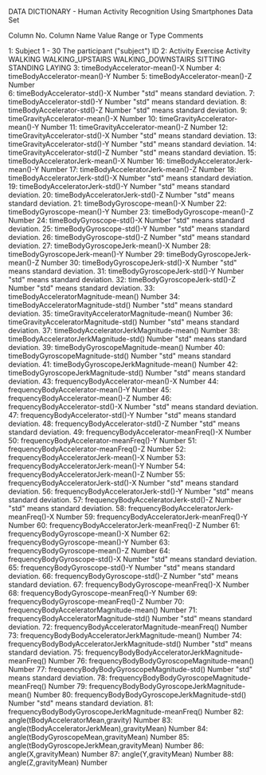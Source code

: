 DATA DICTIONARY - Human Activity Recognition Using Smartphones Data Set

Column No.                                   Column Name    Value Range or Type      Comments

 1:                                              Subject    1 - 30                   The participant ("subject") ID
 2:                                             Activity                             Exercise Activity
					                    WALKING
     			                                    WALKING_UPSTAIRS
							    WALKING_DOWNSTAIRS
							    SITTING
							    STANDING
						            LAYING
 3:                         timeBodyAccelerator-mean()-X    Number
 4:                         timeBodyAccelerator-mean()-Y    Number
 5:                         timeBodyAccelerator-mean()-Z    Number    
 6:                          timeBodyAccelerator-std()-X    Number                  "std" means standard deviation.
 7:                          timeBodyAccelerator-std()-Y    Number                  "std" means standard deviation.
 8:                          timeBodyAccelerator-std()-Z    Number                  "std" means standard deviation.
 9:                      timeGravityAccelerator-mean()-X    Number
10:                      timeGravityAccelerator-mean()-Y    Number
11:                      timeGravityAccelerator-mean()-Z    Number
12:                       timeGravityAccelerator-std()-X    Number                  "std" means standard deviation.
13:                       timeGravityAccelerator-std()-Y    Number                  "std" means standard deviation.
14:                       timeGravityAccelerator-std()-Z    Number                  "std" means standard deviation.
15:                     timeBodyAcceleratorJerk-mean()-X    Number
16:                     timeBodyAcceleratorJerk-mean()-Y    Number
17:                     timeBodyAcceleratorJerk-mean()-Z    Number
18:                      timeBodyAcceleratorJerk-std()-X    Number                  "std" means standard deviation.
19:                      timeBodyAcceleratorJerk-std()-Y    Number                  "std" means standard deviation.
20:                      timeBodyAcceleratorJerk-std()-Z    Number                  "std" means standard deviation.
21:                           timeBodyGyroscope-mean()-X    Number
22:                           timeBodyGyroscope-mean()-Y    Number
23:                           timeBodyGyroscope-mean()-Z    Number
24:                            timeBodyGyroscope-std()-X    Number                  "std" means standard deviation.
25:                            timeBodyGyroscope-std()-Y    Number                  "std" means standard deviation.
26:                            timeBodyGyroscope-std()-Z    Number                  "std" means standard deviation.
27:                       timeBodyGyroscopeJerk-mean()-X    Number
28:                       timeBodyGyroscopeJerk-mean()-Y    Number
29:                       timeBodyGyroscopeJerk-mean()-Z    Number
30:                        timeBodyGyroscopeJerk-std()-X    Number                  "std" means standard deviation.
31:                        timeBodyGyroscopeJerk-std()-Y    Number                  "std" means standard deviation.
32:                        timeBodyGyroscopeJerk-std()-Z    Number                  "std" means standard deviation.
33:                  timeBodyAcceleratorMagnitude-mean()    Number
34:                   timeBodyAcceleratorMagnitude-std()    Number                  "std" means standard deviation.
35:               timeGravityAcceleratorMagnitude-mean()    Number
36:                timeGravityAcceleratorMagnitude-std()    Number                  "std" means standard deviation.
37:              timeBodyAcceleratorJerkMagnitude-mean()    Number
38:               timeBodyAcceleratorJerkMagnitude-std()    Number                  "std" means standard deviation.
39:                    timeBodyGyroscopeMagnitude-mean()    Number
40:                     timeBodyGyroscopeMagnitude-std()    Number                  "std" means standard deviation.
41:                timeBodyGyroscopeJerkMagnitude-mean()    Number
42:                 timeBodyGyroscopeJerkMagnitude-std()    Number                  "std" means standard deviation.
43:                    frequencyBodyAccelerator-mean()-X    Number
44:                    frequencyBodyAccelerator-mean()-Y    Number
45:                    frequencyBodyAccelerator-mean()-Z    Number
46:                     frequencyBodyAccelerator-std()-X    Number                  "std" means standard deviation.
47:                     frequencyBodyAccelerator-std()-Y    Number                  "std" means standard deviation.
48:                     frequencyBodyAccelerator-std()-Z    Number                  "std" means standard deviation.
49:                frequencyBodyAccelerator-meanFreq()-X    Number
50:                frequencyBodyAccelerator-meanFreq()-Y    Number
51:                frequencyBodyAccelerator-meanFreq()-Z    Number
52:                frequencyBodyAcceleratorJerk-mean()-X    Number
53:                frequencyBodyAcceleratorJerk-mean()-Y    Number
54:                frequencyBodyAcceleratorJerk-mean()-Z    Number
55:                 frequencyBodyAcceleratorJerk-std()-X    Number                  "std" means standard deviation.
56:                 frequencyBodyAcceleratorJerk-std()-Y    Number                  "std" means standard deviation.
57:                 frequencyBodyAcceleratorJerk-std()-Z    Number                  "std" means standard deviation.
58:            frequencyBodyAcceleratorJerk-meanFreq()-X    Number
59:            frequencyBodyAcceleratorJerk-meanFreq()-Y    Number
60:            frequencyBodyAcceleratorJerk-meanFreq()-Z    Number
61:                      frequencyBodyGyroscope-mean()-X    Number
62:                      frequencyBodyGyroscope-mean()-Y    Number
63:                      frequencyBodyGyroscope-mean()-Z    Number
64:                       frequencyBodyGyroscope-std()-X    Number                  "std" means standard deviation.
65:                       frequencyBodyGyroscope-std()-Y    Number                  "std" means standard deviation.
66:                       frequencyBodyGyroscope-std()-Z    Number                  "std" means standard deviation.
67:                  frequencyBodyGyroscope-meanFreq()-X    Number
68:                  frequencyBodyGyroscope-meanFreq()-Y    Number
69:                  frequencyBodyGyroscope-meanFreq()-Z    Number
70:             frequencyBodyAcceleratorMagnitude-mean()    Number
71:              frequencyBodyAcceleratorMagnitude-std()    Number                  "std" means standard deviation.
72:         frequencyBodyAcceleratorMagnitude-meanFreq()    Number
73:     frequencyBodyBodyAcceleratorJerkMagnitude-mean()    Number
74:      frequencyBodyBodyAcceleratorJerkMagnitude-std()    Number                  "std" means standard deviation.
75: frequencyBodyBodyAcceleratorJerkMagnitude-meanFreq()    Number
76:           frequencyBodyBodyGyroscopeMagnitude-mean()    Number
77:            frequencyBodyBodyGyroscopeMagnitude-std()    Number                  "std" means standard deviation.
78:       frequencyBodyBodyGyroscopeMagnitude-meanFreq()    Number
79:       frequencyBodyBodyGyroscopeJerkMagnitude-mean()    Number
80:        frequencyBodyBodyGyroscopeJerkMagnitude-std()    Number                  "std" means standard deviation.
81:   frequencyBodyBodyGyroscopeJerkMagnitude-meanFreq()    Number
82:                  angle(tBodyAcceleratorMean,gravity)    Number
83:         angle(tBodyAcceleratorJerkMean),gravityMean)    Number
84:                angle(tBodyGyroscopeMean,gravityMean)    Number
85:            angle(tBodyGyroscopeJerkMean,gravityMean)    Number
86:                                 angle(X,gravityMean)    Number
87:                                 angle(Y,gravityMean)    Number
88:                                 angle(Z,gravityMean)    Number
